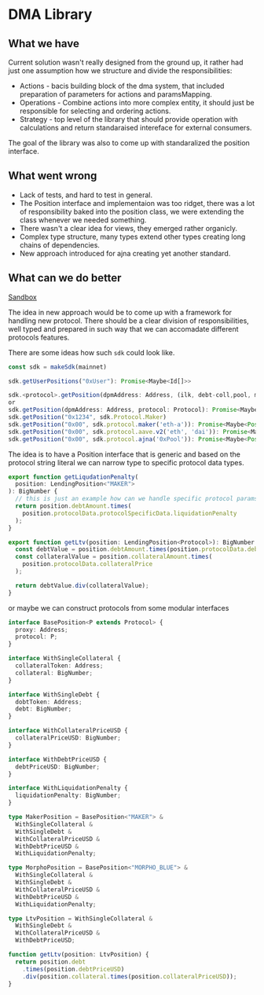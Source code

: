 # DMA Library

## What we have
Current solution wasn't really designed from the ground up, it rather had just one assumption how we structure and divide the responsibilities:
- Actions - bacis building block of the dma system, that included preparation of parameters for actions and paramsMapping.
- Operations - Combine actions into more complex entity, it should just be responsible for selecting and ordering actions.
- Strategy - top level of the library that should provide operation with calculations and return standaraised intereface for external consumers. 

The goal of the library was also to come up with standaralized the position interface.

## What went wrong

- Lack of tests, and hard to test in general.
- The Position interface and implementaion was too ridget, there was a lot of responsibility baked into the position class, we were extending the class whenever we needed something.
- There wasn't a clear idea for views, they emerged rather organicly.
- Complex type structure, many types extend other types creating long chains of dependencies.
- New approach introduced for ajna creating yet another standard. 

## What can we do better

[Sandbox](https://codesandbox.io/s/summer-sdk-mrszvj?file=/src/index.ts)

The idea in new approach would be to come up with a framework for handling new protocol. There should be a clear division of responsibilities, well typed and prepared in such way that we can accomadate different protocols features. 

There are some ideas how such `sdk` could look like. 


```typescript
const sdk = makeSdk(mainnet)

sdk.getUserPositions("0xUser"): Promise<Maybe<Id[]>>

sdk.<protocol>.getPosition(dpmAddress: Address, (ilk, debt-coll,pool, maker)): Promise<Position<Protocol>>
or
sdk.getPosition(dpmAddress: Address, protocol: Protocol): Promise<Maybe<Position>>
sdk.getPosition("0x1234", sdk.Protocol.Maker)
sdk.getPosition("0x00", sdk.protocol.maker('eth-a')): Promise<Maybe<Position<Protocol.Maker>>>
sdk.getPosition("0x00", sdk.protocol.aave.v2('eth', 'dai')): Promise<Maybe<Position<Protocol.Maker>>>
sdk.getPosition("0x00", sdk.protocol.ajna('0xPool')): Promise<Maybe<Position<Protocol.Maker>>>

```

The idea is to have a Position interface that is generic and based on the protocol string literal we can narrow type to specific protocol data types. 

```typescript
export function getLiqudationPenalty(
  position: LendingPosition<"MAKER">
): BigNumber {
  // this is just an example how can we handle specific protocol params
  return position.debtAmount.times(
    position.protocolData.protocolSpecificData.liquidationPenalty
  );
}

export function getLtv(position: LendingPosition<Protocol>): BigNumber {
  const debtValue = position.debtAmount.times(position.protocolData.debtPrice);
  const collateralValue = position.collateralAmount.times(
    position.protocolData.collateralPrice
  );

  return debtValue.div(collateralValue);
}
```

or maybe we can construct protocols from some modular interfaces

```typescript
interface BasePosition<P extends Protocol> {
  proxy: Address;
  protocol: P;
}

interface WithSingleCollateral {
  collateralToken: Address;
  collateral: BigNumber;
}

interface WithSingleDebt {
  dobtToken: Address;
  debt: BigNumber;
}

interface WithCollateralPriceUSD {
  collateralPriceUSD: BigNumber;
}

interface WithDebtPriceUSD {
  debtPriceUSD: BigNumber;
}

interface WithLiquidationPenalty {
  liquidationPenalty: BigNumber;
}

type MakerPosition = BasePosition<"MAKER"> &
  WithSingleCollateral &
  WithSingleDebt &
  WithCollateralPriceUSD &
  WithDebtPriceUSD &
  WithLiquidationPenalty;

type MorphoPosition = BasePosition<"MORPHO_BLUE"> &
  WithSingleCollateral &
  WithSingleDebt &
  WithCollateralPriceUSD &
  WithDebtPriceUSD &
  WithLiquidationPenalty;

type LtvPosition = WithSingleCollateral &
  WithSingleDebt &
  WithCollateralPriceUSD &
  WithDebtPriceUSD;

function getLtv(position: LtvPosition) {
  return position.debt
    .times(position.debtPriceUSD)
    .div(position.collateral.times(position.collateralPriceUSD));
}
```
